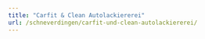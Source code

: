 ```yaml
---
title: "Carfit & Clean Autolackiererei"
url: /schneverdingen/carfit-und-clean-autolackiererei/
---
```

